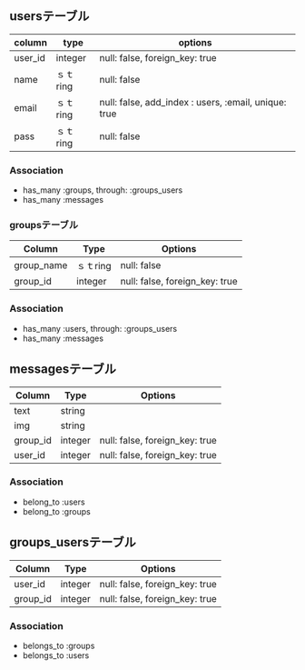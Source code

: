 ## 

## usersテーブル

|column|type|options|
|------|----|-------|
user_id|integer|null: false, foreign_key: true|
name|ｓｔring|null: false|
email|ｓｔring|null: false, add_index : users, :email, unique: true|
pass|ｓｔring|null: false|

### Association
- has_many :groups, through: :groups_users
- has_many :messages


### groupsテーブル
|Column|Type|Options|
|------|----|-------|
group_name|ｓｔring|null: false|
group_id|integer|null: false, foreign_key: true|

### Association
- has_many :users, through: :groups_users
- has_many :messages

## messagesテーブル
|Column|Type|Options|
|------|----|-------|
text|string||
img|string||
group_id|integer|null: false, foreign_key: true|
user_id|integer|null: false, foreign_key: true|

### Association
- belong_to :users
- belong_to :groups

## groups_usersテーブル

|Column|Type|Options|
|------|----|-------|
|user_id|integer|null: false, foreign_key: true|
|group_id|integer|null: false, foreign_key: true|

### Association
- belongs_to :groups
- belongs_to :users